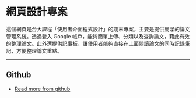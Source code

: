 # 網頁設計專案

這個網頁是台大課程「使用者介面程式設計」的期末專案，主要是提供簡潔的論文管理系統。透過登入 Google 帳戶，能夠簡單上傳、分類以及查詢論文，藉此有效的整理論文。此外還提供記事板，讓使用者能夠直接在上面閱讀論文的同時記錄筆記，方便整理論文重點。

---

## Github

- [Read more from github](https://github.com/yingying0906/NoMessyPaper?tab=readme-ov-file)
